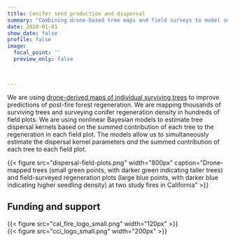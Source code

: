```yaml
---
title: Conifer seed production and dispersal
summary: "Combining drone-based tree maps and field surveys to model seed dispersal and tree regeneration across post-fire landscapes"
date: 2020-01-01
show_date: false
profile: false
image:
  focal_point: ''
  preview_only: false



---
```


We are using [drone-derived maps of individual surviving trees](current-research/drone-forest-inventory) to improve predictions of post-fire forest regeneration. We are mapping thousands of surviving trees and surveying conifer regeneration density in hundreds of field plots. We are using nonlinear Bayesian models to estimate tree dispersal kernels based on the summed contribution of each tree to the regeneration in each field plot. The models allow us to simultaneously estimate the dispersal kernel parameters *and* the summed contribution of each tree to each field plot.

{{< figure src="dispersal-field-plots.png" width="800px" caption="Drone-mapped trees (small green points, with darker green indicating taller trees) and field-surveyed regeneration plots (large blue points, with darker blue indicating higher seedling density) at two study fires in California" >}}


## Funding and support

<div class="container text-center align-content-middle">
  <div class="row">
    <div class="col-sm">
{{< figure src="cal_fire_logo_small.png" width="120px" >}}
    </div>
    <div class="col-sm">
{{< figure src="cci_logo_small.png" width="200px" >}}
    </div>
  </div>

</div>
